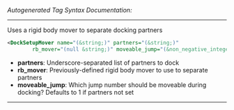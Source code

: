 _Autogenerated Tag Syntax Documentation:_

---
Uses a rigid body mover to separate docking partners

```xml
<DockSetupMover name="(&string;)" partners="(&string;)"
        rb_mover="(null &string;)" moveable_jump="(&non_negative_integer;)" />
```

-   **partners**: Underscore-separated list of partners to dock
-   **rb_mover**: Previously-defined rigid body mover to use to separate partners
-   **moveable_jump**: Which jump number should be moveable during docking? Defaults to 1 if partners not set

---
